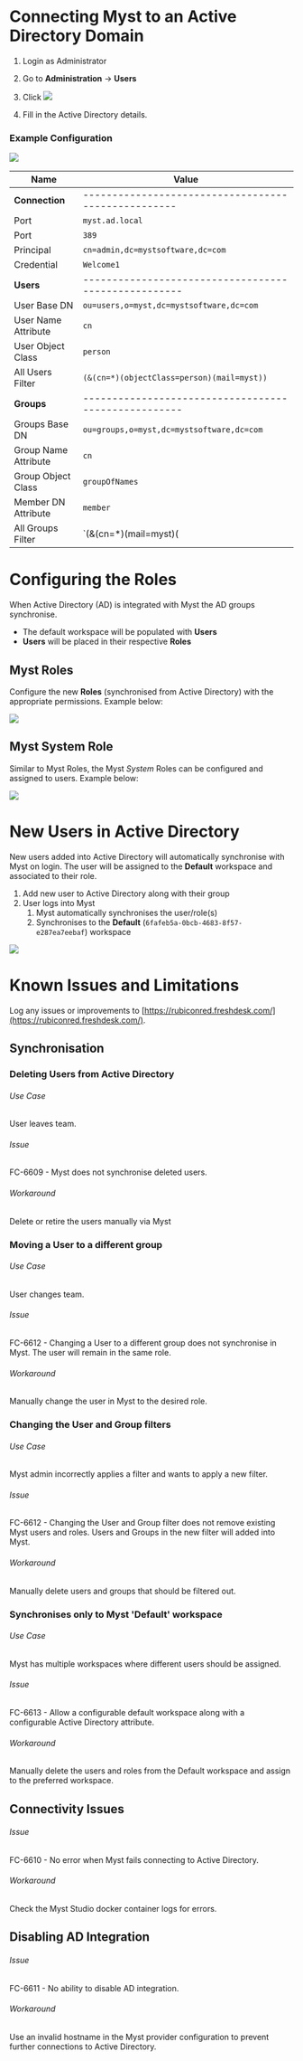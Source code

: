 # Connecting Myst to an Active Directory Domain

1. Login as Administrator

2. Go to **Administration** -> **Users**

3. Click ![](img/provider.png)

4. Fill in the Active Directory details.

### Example Configuration

![](img/configuration.png)

| Name                 | Value                                     |
|----------------------|-------------------------------------------|
|**Connection**|---------------------------------------------------|
| Port                 | `myst.ad.local`                           |
| Port                 | `389`                                     |
| Principal            | `cn=admin,dc=mystsoftware,dc=com`         |
| Credential           | `Welcome1`                                |
|**Users**|----------------------------------------------------|
| User Base DN         | `ou=users,o=myst,dc=mystsoftware,dc=com`  |
| User Name Attribute  | `cn`                                      |
| User Object Class    | `person`                                  |
| All Users Filter    | `(&(cn=*)(objectClass=person)(mail=myst))` |
|**Groups**|----------------------------------------------------|
| Groups Base DN       | `ou=groups,o=myst,dc=mystsoftware,dc=com` |
| Group Name Attribute | `cn`                                      |
| Group Object Class   | `groupOfNames`                            |
| Member DN Attribute  | `member`                                  |
| All Groups Filter    | `(&(cn=*)(mail=myst)(|(objectclass=groupofNames)(objectclass=orcldynamicgroup)))`        |


# Configuring the Roles

When Active Directory (AD) is integrated with Myst the AD groups synchronise.
* The default workspace will be populated with **Users**
* **Users** will be placed in their respective **Roles**

## Myst Roles

Configure the new **Roles** (synchronised from Active Directory) with the appropriate permissions. Example below:

![](img/myst_roles.png)

## Myst System Role

Similar to Myst Roles, the Myst _System_ Roles can be configured and assigned to users. Example below:

![](img/myst_system_roles.png)

# New Users in Active Directory

New users added into Active Directory will automatically synchronise with Myst on login. The user will be assigned to the **Default** workspace and associated to their role.

1. Add new user to Active Directory along with their group
2. User logs into Myst
   1. Myst automatically synchronises the user/role(s)
   2. Synchronises to the **Default** (`6fafeb5a-0bcb-4683-8f57-e287ea7eebaf`) workspace

![](img/workspace.png)

# Known Issues and Limitations

Log any issues or improvements to [https://rubiconred.freshdesk.com/](https://rubiconred.freshdesk.com/).

## Synchronisation

### Deleting Users from Active Directory

###### Use Case

User leaves team.

###### Issue

FC-6609 - Myst does not synchronise deleted users.

###### Workaround

Delete or retire the users manually via Myst

### Moving a User to a different group

###### Use Case

User changes team.

###### Issue

FC-6612 - Changing a User to a different group does not synchronise in Myst. The user will remain in the same role.

###### Workaround

Manually change the user in Myst to the desired role.

### Changing the User and Group filters

###### Use Case

Myst admin incorrectly applies a filter and wants to apply a new filter.

###### Issue

FC-6612 - Changing the User and Group filter does not remove existing Myst users and roles. Users and Groups in the new filter will added into Myst.

###### Workaround

Manually delete users and groups that should be filtered out.

### Synchronises only to Myst 'Default' workspace

###### Use Case

Myst has multiple workspaces where different users should be assigned.

###### Issue

FC-6613 - Allow a configurable default workspace along with a configurable Active Directory attribute.

###### Workaround

Manually delete the users and roles from the Default workspace and assign to the preferred workspace.



## Connectivity Issues

###### Issue

FC-6610 - No error when Myst fails connecting to Active Directory.

###### Workaround

Check the Myst Studio docker container logs for errors.



## Disabling AD Integration

###### Issue

FC-6611 - No ability to disable AD integration.

###### Workaround

Use an invalid hostname in the Myst provider configuration to prevent further connections to Active Directory.


